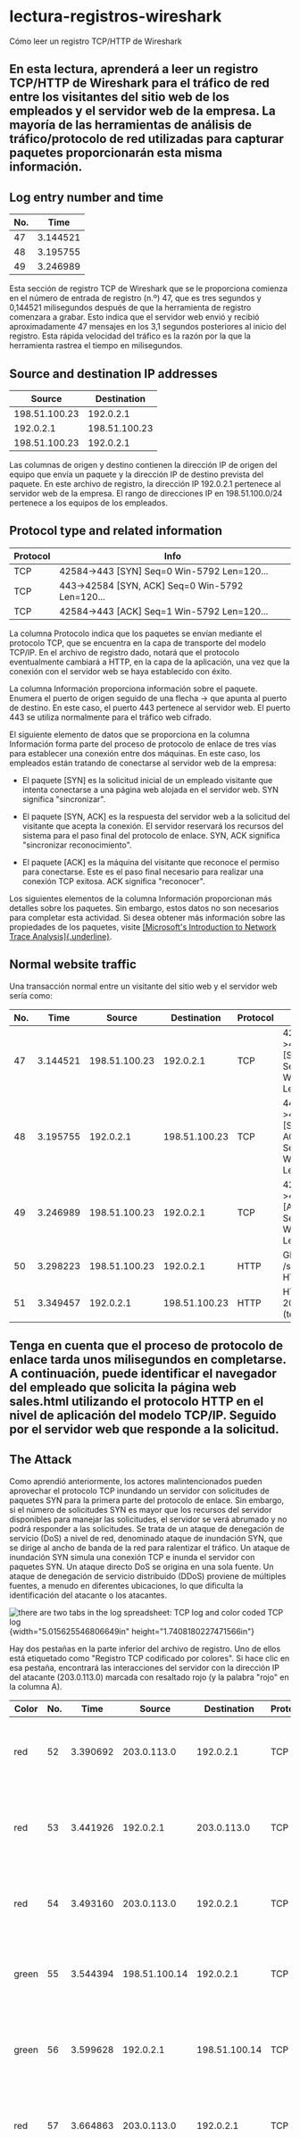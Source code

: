 # lectura-registros-wireshark

Cómo leer un registro TCP/HTTP de Wireshark

## En esta lectura, aprenderá a leer un registro TCP/HTTP de Wireshark para el tráfico de red entre los visitantes del sitio web de los empleados y el servidor web de la empresa. La mayoría de las herramientas de análisis de tráfico/protocolo de red utilizadas para capturar paquetes proporcionarán esta misma información.

## Log entry number and time

| No. | Time     |
|-----|----------|
| 47  | 3.144521 |
| 48  | 3.195755 |
| 49  | 3.246989 |



Esta sección de registro TCP de Wireshark que se le proporciona comienza
en el número de entrada de registro (n.º) 47, que es tres segundos y
0,144521 milisegundos después de que la herramienta de registro
comenzara a grabar. Esto indica que el servidor web envió y recibió
aproximadamente 47 mensajes en los 3,1 segundos posteriores al inicio
del registro. Esta rápida velocidad del tráfico es la razón por la que
la herramienta rastrea el tiempo en milisegundos.

## Source and destination IP addresses

  | Source           | Destination     |
  |------------------|-----------------|
  | 198.51.100.23    | 192.0.2.1       |
  | 192.0.2.1        | 198.51.100.23   |
  | 198.51.100.23    | 192.0.2.1       |


Las columnas de origen y destino contienen la dirección IP de origen del
equipo que envía un paquete y la dirección IP de destino prevista del
paquete. En este archivo de registro, la dirección IP 192.0.2.1
pertenece al servidor web de la empresa. El rango de direcciones IP en
198.51.100.0/24 pertenece a los equipos de los empleados.

## Protocol type and related information

  | Protocol | Info                                   |
  |----------|--------------------------------------|
  | TCP      | 42584-\>443 \[SYN\] Seq=0 Win-5792 Len=120... |
  | TCP      | 443-\>42584 \[SYN, ACK\] Seq=0 Win-5792 Len=120... |
  | TCP      | 42584-\>443 \[ACK\] Seq=1 Win-5792 Len=120... |


La columna Protocolo indica que los paquetes se envían mediante el
protocolo TCP, que se encuentra en la capa de transporte del modelo
TCP/IP. En el archivo de registro dado, notará que el protocolo
eventualmente cambiará a HTTP, en la capa de la aplicación, una vez que
la conexión con el servidor web se haya establecido con éxito.

La columna Información proporciona información sobre el paquete. Enumera
el puerto de origen seguido de una flecha → que apunta al puerto de
destino. En este caso, el puerto 443 pertenece al servidor web. El
puerto 443 se utiliza normalmente para el tráfico web cifrado.

El siguiente elemento de datos que se proporciona en la columna
Información forma parte del proceso de protocolo de enlace de tres vías
para establecer una conexión entre dos máquinas. En este caso, los
empleados están tratando de conectarse al servidor web de la empresa:

- El paquete \[SYN\] es la solicitud inicial de un empleado visitante
  que intenta conectarse a una página web alojada en el servidor web.
  SYN significa \"sincronizar\".

- El paquete \[SYN, ACK\] es la respuesta del servidor web a la
  solicitud del visitante que acepta la conexión. El servidor reservará
  los recursos del sistema para el paso final del protocolo de enlace.
  SYN, ACK significa \"sincronizar reconocimiento\".

- El paquete \[ACK\] es la máquina del visitante que reconoce el permiso
  para conectarse. Este es el paso final necesario para realizar una
  conexión TCP exitosa. ACK significa \"reconocer\".

Los siguientes elementos de la columna Información proporcionan más
detalles sobre los paquetes. Sin embargo, estos datos no son necesarios
para completar esta actividad. Si desea obtener más información sobre
las propiedades de los paquetes, visite [[Microsoft's Introduction to
Network Trace
Analysis]{.underline}](https://techcommunity.microsoft.com/t5/core-infrastructure-and-security/introduction-to-network-trace-analysis-3-tcp-performance/ba-p/3737115).

## Normal website traffic

Una transacción normal entre un visitante del sitio web y el servidor
web sería como:

  | No. | Time     | Source        | Destination  | Protocol | Info                            |
  |-----|----------|---------------|--------------|----------|--------------------------------|
  | 47  | 3.144521 | 198.51.100.23 | 192.0.2.1    | TCP      | 42584-\>443 \[SYN\] Seq=0<br>Win=5792 Len=120... |
  | 48  | 3.195755 | 192.0.2.1     | 198.51.100.23| TCP      | 443-\>42584 \[SYN, ACK\] Seq=0<br>Win-5792 Len=120... |
  | 49  | 3.246989 | 198.51.100.23 | 192.0.2.1    | TCP      | 42584-\>443 \[ACK\] Seq=1<br>Win-5792 Len=120... |
  | 50  | 3.298223 | 198.51.100.23 | 192.0.2.1    | HTTP     | GET /sales.html HTTP/1.1       |
  | 51  | 3.349457 | 192.0.2.1     | 198.51.100.23| HTTP     | HTTP/1.1 200 OK (text/html)    |


## Tenga en cuenta que el proceso de protocolo de enlace tarda unos milisegundos en completarse. A continuación, puede identificar el navegador del empleado que solicita la página web sales.html utilizando el protocolo HTTP en el nivel de aplicación del modelo TCP/IP. Seguido por el servidor web que responde a la solicitud.

## The Attack

Como aprendió anteriormente, los actores malintencionados pueden
aprovechar el protocolo TCP inundando un servidor con solicitudes de
paquetes SYN para la primera parte del protocolo de enlace. Sin embargo,
si el número de solicitudes SYN es mayor que los recursos del servidor
disponibles para manejar las solicitudes, el servidor se verá abrumado y
no podrá responder a las solicitudes. Se trata de un ataque de
denegación de servicio (DoS) a nivel de red, denominado ataque de
inundación SYN, que se dirige al ancho de banda de la red para
ralentizar el tráfico. Un ataque de inundación SYN simula una conexión
TCP e inunda el servidor con paquetes SYN. Un ataque directo DoS se
origina en una sola fuente. Un ataque de denegación de servicio
distribuido (DDoS) proviene de múltiples fuentes, a menudo en diferentes
ubicaciones, lo que dificulta la identificación del atacante o los
atacantes.

![there are two tabs in the log spreadsheet: TCP log and color coded TCP
log](media/image1.png){width="5.015625546806649in"
height="1.7408180227471566in"}

Hay dos pestañas en la parte inferior del archivo de registro. Uno de
ellos está etiquetado como \"Registro TCP codificado por colores\". Si
hace clic en esa pestaña, encontrará las interacciones del servidor con
la dirección IP del atacante (203.0.113.0) marcada con resaltado rojo (y
la palabra \"rojo\" en la columna A).

  | Color | No. | Time     | Source        | Destination  | Protocol | Info                                   |
  |-------|-----|----------|---------------|--------------|----------|---------------------------------------|
  | red   | 52  | 3.390692 | 203.0.113.0   | 192.0.2.1    | TCP      | 54770-\>443 \[SYN\]<br>Seq=0 Win=5792<br>Len=0... |
  | red   | 53  | 3.441926 | 192.0.2.1     | 203.0.113.0  | TCP      | 443-\>54770 \[SYN, ACK\]<br>Seq=0 Win=5792<br>Len=120... |
  | red   | 54  | 3.493160 | 203.0.113.0   | 192.0.2.1    | TCP      | 54770-\>443 \[ACK\] Seq=1<br>Win=5792 Len=0... |
  | green | 55  | 3.544394 | 198.51.100.14 | 192.0.2.1    | TCP      | 14785-\>443 \[SYN\]<br>Seq=0 Win=5792<br>Len=120... |
  | green | 56  | 3.599628 | 192.0.2.1     | 198.51.100.14| TCP      | 443-\>14785 \[SYN, ACK\]<br>Seq=0 Win=5792<br>Len=120... |
  | red   | 57  | 3.664863 | 203.0.113.0   | 192.0.2.1    | TCP      | 54770-\>443 \[SYN\]<br>Seq=0 Win=5792<br>Len=0... |
  | green | 58  | 3.730097 | 198.51.100.14 | 192.0.2.1    | TCP      | 14785-\>443 \[ACK\]<br>Seq=1 Win=5792<br>Len=120... |
  | red   | 59  | 3.795332 | 203.0.113.0   | 192.0.2.1    | TCP      | 54770-\>443 \[SYN\]<br>Seq=0 Win=5792<br>Len=120... |
  | green | 60  | 3.860567 | 198.51.100.14 | 192.0.2.1    | HTTP     | GET /sales.html<br>HTTP/1.1            |
  | red   | 61  | 3.939499 | 203.0.113.0   | 192.0.2.1    | TCP      | 54770-\>443 \[SYN\]<br>Seq=0 Win=5792<br>Len=120... |
  | green | 62  | 4.018431 | 192.0.2.1     | 198.51.100.14| HTTP     | HTTP/1.1 200 OK<br>(text/html)          |
  

Inicialmente, el servidor web responde normalmente a la solicitud SYN
del atacante (elementos de registro 52-54). Sin embargo, el atacante
sigue enviando más solicitudes SYN, lo cual es anormal. En este punto,
el servidor web todavía puede responder al tráfico normal de visitantes,
que se resalta y se etiqueta en verde. Un visitante empleado con la
dirección IP 198.51.100.14 completa con éxito un protocolo de enlace de
conexión SYN/ACK con el servidor web (elementos de registro n.º 55, 56,
58). A continuación, el navegador del empleado solicita la página web
sales.html con el comando GET y el servidor web responde (elemento de
registro n.º 60 y 62).
  
  | Color  | No. | Time     | Source         | Destination    | Protocol | Info                                          |
  |--------|-----|----------|----------------|----------------|----------|-----------------------------------------------|
  | green  | 63  | 4.097363 | 198.51.100.5   | 192.0.2.1      | TCP      | 33638-\>443 \[SYN\]<br>Seq=0 Win=5792<br>Len=120... |
  | red    | 64  | 4.176295 | 192.0.2.1      | 203.0.113.0    | TCP      | 443-\>54770 \[SYN, ACK\]<br>Seq=0 Win=5792<br>Len=120... |
  | green  | 65  | 4.255227 | 192.0.2.1      | 198.51.100.5   | TCP      | 443-\>33638 \[SYN, ACK\]<br>Seq=0 Win=5792<br>Len=120... |
  | red    | 66  | 4.256159 | 203.0.113.0    | 192.0.2.1      | TCP      | 54770-\>443 \[SYN\]<br>Seq=0 Win=5792<br>Len=0...         |
  | green  | 67  | 5.235091 | 198.51.100.5   | 192.0.2.1      | TCP      | 33638-\>443 \[ACK\]<br>Seq=1 Win=5792<br>Len=120...       |
  | red    | 68  | 5.236023 | 203.0.113.0    | 192.0.2.1      | TCP      | 54770-\>443 \[SYN\]<br>Seq=0 Win=5792<br>Len=0...         |
  | green  | 69  | 5.236955 | 198.51.100.16  | 192.0.2.1      | TCP      | 32641-\>443 \[SYN\]<br>Seq=0 Win=5792<br>Len=120...       |
  | red    | 70  | 5.237887 | 203.0.113.0    | 192.0.2.1      | TCP      | 54770-\>443 \[SYN\]<br>Seq=0 Win=5792<br>Len=0...         |
  | green  | 71  | 6.228728 | 198.51.100.5   | 192.0.2.1      | HTTP     | GET /sales.html<br>HTTP/1.1                                 |
  | red    | 72  | 6.229638 | 203.0.113.0    | 192.0.2.1      | TCP      | 54770-\>443 \[SYN\]<br>Seq=0 Win=5792<br>Len=0...         |
  | yellow | 73  | 6.230548 | 192.0.2.1      | 198.51.100.16  | TCP      | 443-\>32641 \[RST, ACK\]<br>Seq=0 Win=5792<br>Len=120...  |
  | red    | 74  | 6.330539 | 203.0.113.0    | 192.0.2.1      | TCP      | 54770-\>443 \[SYN\]<br>Seq=0 Win=5792<br>Len=0...         |
  | green  | 75  | 6.330885 | 198.51.100.7   | 192.0.2.1      | TCP      | 42584-\>443 \[SYN\]<br>Seq=0 Win=5792<br>Len=0...         |
  | red    | 76  | 6.331231 | 203.0.113.0    | 192.0.2.1      | TCP      | 54770-\>443 \[SYN\]<br>Seq=0 Win=5792<br>Len=0...         |
  | yellow | 77  | 7.330577 | 192.0.2.1      | 198.51.100.5   | TCP      | HTTP/1.1 504 Gateway<br>Time-out (text/html)               |
  | red    | 78  | 7.331323 | 203.0.113.0    | 192.0.2.1      | TCP      | 54770-\>443 \[SYN\]<br>Seq=0 Win=5792<br>Len=0...         |
  | green  | 79  | 7.340768 | 198.51.100.22  | 192.0.2.1      | TCP      | 6345-\>443 \[SYN\]<br>Seq=0 Win=5792<br>Len=0...          |
  | yellow | 80  | 7.340773 | 192.0.2.1      | 198.51.100.7   | TCP      | 443-\>42584 \[RST, ACK\]<br>Seq=1 Win=5792<br>Len=120...  |
  | red    | 81  | 7.340778 | 203.0.113.0    | 192.0.2.1      | TCP      | 54770-\>443 \[SYN\]<br>Seq=0 Win=5792<br>Len=0...         |
  | red    | 82  | 7.340783 | 203.0.113.0    | 192.0.2.1      | TCP      | 54770-\>443 \[SYN\]<br>Seq=0 Win=5792<br>Len=0...         |
  | red    | 83  | 7.439658 | 192.0.2.1      | 203.0.113.0    | TCP      | 443-\>54770 \[RST, ACK\]<br>Seq=1 Win=5792<br>Len=0...    |


En las siguientes 20 filas, el registro comienza a reflejar la lucha que
tiene el servidor web para mantenerse al día con el número anormal de
solicitudes SYN que llegan a un ritmo rápido. El atacante envía varias
solicitudes SYN por segundo. Las filas resaltadas y etiquetadas en
amarillo son comunicaciones fallidas entre los visitantes legítimos del
sitio web de los empleados y el servidor web.

Los dos tipos de errores en los registros incluyen:

- Un mensaje de error HTTP/1.1 504 Gateway Time-out (text/html). Este
  mensaje es generado por un servidor de puerta de enlace que estaba
  esperando una respuesta del servidor web. Si el servidor web tarda
  demasiado en responder, el servidor de puerta de enlace enviará un
  mensaje de error de tiempo de espera al navegador solicitante.

- Un paquete \[RST, ACK\], que se enviaría al visitante solicitante si
  el servidor web no recibe el paquete \[SYN, ACK\]. RST significa
  reinicio, reconocimiento. El visitante recibirá un mensaje de error de
  tiempo de espera en su navegador y se interrumpirá el intento de
  conexión. El visitante puede actualizar su navegador para intentar
  enviar una nueva solicitud SYN.
  
  | Color | No.  | Time     | Source       | Destination | Protocol | Info                                |
  |-------|-------|----------|--------------|-------------|----------|-----------------------------------|
  | red   | 119  | 19.198705| 203.0.113.0  | 192.0.2.1   | TCP      | 54770->443 [SYN] Seq=0 Win=5792 Len=0... |
  | red   | 120  | 19.521718| 203.0.113.0  | 192.0.2.1   | TCP      | 54770->443 [SYN] Seq=0 Win=5792 Len=0... |
  | yellow| 121  | 19.844731| 192.0.2.1    | 198.51.100.9| TCP      | 443->4631 [RST, ACK] Seq=1 Win=5792 Len=0... |
  | red   | 122  | 20.167744| 203.0.113.0  | 192.0.2.1   | TCP      | 54770->443 [SYN] Seq=0 Win=5792 Len=0... |
  | red   | 123  | 20.490757| 203.0.113.0  | 192.0.2.1   | TCP      | 54770->443 [SYN] Seq=0 Win=5792 Len=0... |
  | red   | 124  | 20.813770| 192.0.2.1    | 203.0.113.0 | TCP      | 443->54770 [RST, ACK] Seq=1 Win=5792 Len=0... |
  | red   | 125  | 21.136783| 203.0.113.0  | 192.0.2.1   | TCP      | 54770->443 [SYN] Seq=0 Win=5792 Len=0... |
  | red   | 126  | 21.459796| 203.0.113.0  | 192.0.2.1   | TCP      | 54770->443 [SYN] Seq=0 Win=5792 Len=0... |
  | red   | 127  | 21.782809| 203.0.113.0  | 192.0.2.1   | TCP      | 54770->443 [SYN] Seq=0 Win=5792 Len=0... |
  | red   | 128  | 22.105822| 203.0.113.0  | 192.0.2.1   | TCP      | 54770->443 [SYN] Seq=0 Win=5792 Len=0... |
  | red   | 129  | 22.428835| 203.0.113.0  | 192.0.2.1   | TCP      | 54770->443 [SYN] Seq=0 Win=5792 Len=0... |
  | red   | 130  | 22.751848| 203.0.113.0  | 192.0.2.1   | TCP      | 54770->443 [SYN] Seq=0 Win=5792 Len=0... |
  | red   | 131  | 23.074861| 203.0.113.0  | 192.0.2.1   | TCP      | 54770->443 [SYN] Seq=0 Win=5792 Len=0... |
  | red   | 132  | 23.397874| 203.0.113.0  | 192.0.2.1   | TCP      | 54770->443 [SYN] Seq=0 Win=5792 Len=0... |
  | red   | 133  | 23.720887| 203.0.113.0  | 192.0.2.1   | TCP      | 54770->443 [SYN] Seq=0 Win=5792 Len=0... |
  | red   | 134  | 24.043900| 203.0.113.0  | 192.0.2.1   | TCP      | 54770->443 [SYN] Seq=0 Win=5792 Len=0... |
  | red   | 135  | 24.366913| 203.0.113.0  | 192.0.2.1   | TCP      | 54770->443 [SYN] Seq=0 Win=5792 Len=0... |
  | red   | 136  | 24.689926| 203.0.113.0  | 192.0.2.1   | TCP      | 54770->443 [SYN] Seq=0 Win=5792 Len=0... |
  | red   | 137  | 25.012939| 203.0.113.0  | 192.0.2.1   | TCP      | 54770->443 [SYN] Seq=0 Win=5792 Len=0... |
  | red   | 138  | 25.335952| 203.0.113.0  | 192.0.2.1   | TCP      | 54770->443 [SYN] Seq=0 Win=5792 Len=0... |
  | red   | 139  | 25.658965| 203.0.113.0  | 192.0.2.1   | TCP      | 54770->443 [SYN] Seq=0 Win=5792 Len=0... |
  | red   | 140  | 25.981978| 203.0.113.0  | 192.0.2.1   | TCP      | 54770->443 [SYN] Seq=0 Win=5792 Len=0... |
  | red   | 141  | 26.304991| 203.0.113.0  | 192.0.2.1   | TCP      | 54770->443 [SYN] Seq=0 Win=5792 Len=0... |
  | red   | 142  | 26.628004| 203.0.113.0  | 192.0.2.1   | TCP      | 54770->443 [SYN] Seq=0 Win=5792 Len=0... |
  | red   | 143  | 26.951017| 203.0.113.0  | 192.0.2.1   | TCP      | 54770->443 [SYN] Seq=0 Win=5792 Len=0... |
  | red   | 144  | 27.274030| 203.0.113.0  | 192.0.2.1   | TCP      | 54770->443 [SYN] Seq=0 Win=5792 Len=0... |
  | red   | 145  | 27.597043| 203.0.113.0  | 192.0.2.1   | TCP      | 54770->443 [SYN] Seq=0 Win=5792 Len=0... |
  | red   | 146  | 27.920056| 203.0.113.0  | 192.0.2.1   | TCP      | 54770->443 [SYN] Seq=0 Win=5792 Len=0... |
  | red   | 147  | 28.243069| 203.0.113.0  | 192.0.2.1   | TCP      | 54770->443 [SYN] Seq=0 Win=5792 Len=0... |
  | red   | 148  | 28.566082| 203.0.113.0  | 192.0.2.1   | TCP      | 54770->443 [SYN] Seq=0 Win=5792 Len=0... |
  | red   | 149  | 28.889095| 203.0.113.0  | 192.0.2.1   | TCP      | 54770->443 [SYN] Seq=0 Win=5792 Len=0... |
  | red   | 150  | 29.212108| 203.0.113.0  | 192.0.2.1   | TCP      | 54770->443 [SYN] Seq=0 Win=5792 Len=0... |
  | red   | 151  | 29.535121| 203.0.113.0  | 192.0.2.1   | TCP      | 54770->443 [SYN] Seq=0 Win=5792 Len=0... |
  | red   | 152  | 29.858134| 203.0.113.0  | 192.0.2.1   | TCP      | 54770->443 [SYN] Seq=0 Win=5792 Len=0... |

A medida que se desplaza por el resto del registro, notará que el
servidor web deja de responder al tráfico de visitantes legítimos de
empleados. Los visitantes reciben más mensajes de error que indican que
no pueden establecer o mantener una conexión con el servidor web. A
partir del elemento de registro número 125, el servidor web deja de
responder. Los únicos elementos registrados en ese punto son del ataque.
Como solo hay una dirección IP que ataca el servidor web, puede suponer
que se trata de un ataque directo de inundación DoS SYN.

